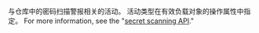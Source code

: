 与仓库中的密码扫描警报相关的活动。 活动类型在有效负载对象的操作属性中指定。 For more information, see the "[secret scanning API](rest/reference/secret-scanning)."
